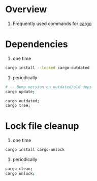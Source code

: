# Overview
1. Frequently used commands for [cargo](https://doc.rust-lang.org/cargo/)


# Dependencies
1. one time
```bash
cargo install --locked cargo-outdated
```

1. periodically
```sh
# -- Bump version on outdated/old deps
cargo update;

cargo outdated;
cargo tree;
```

# Lock file cleanup
1. one time
```bash
cargo install cargo-unlock
```
1. periodically
```bash
cargo clean;
cargo unlock;
```
